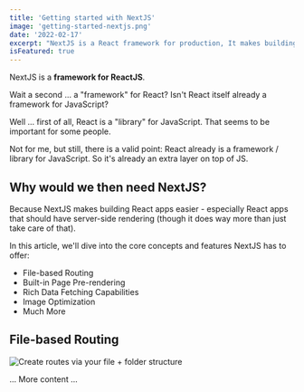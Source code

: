 ```yaml
---
title: 'Getting started with NextJS'
image: 'getting-started-nextjs.png'
date: '2022-02-17'
excerpt: "NextJS is a React framework for production, It makes building fullstack React apps much simpler and ships with built-in SSR."
isFeatured: true
---
```


NextJS is a **framework for ReactJS**.

Wait a second ... a "framework" for React? Isn't React itself already a framework for JavaScript?

Well ... first of all, React is a "library" for JavaScript. That seems to be important for some people.

Not for me, but still, there is a valid point: React already is a framework / library for JavaScript. So it's already an extra layer on top of JS.

## Why would we then need NextJS?

Because NextJS makes building React apps easier - especially React apps that should have server-side rendering (though it does way more than just take care of that).

In this article, we'll dive into the core concepts and features NextJS has to offer:

- File-based Routing
- Built-in Page Pre-rendering
- Rich Data Fetching Capabilities
- Image Optimization
- Much More

## File-based Routing

![Create routes via your file + folder structure](/images/posts/getting-started-with-nextjs/nextjs-file-based-routing.png)

... More content ...